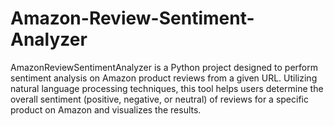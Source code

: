 # Amazon-Review-Sentiment-Analyzer
AmazonReviewSentimentAnalyzer is a Python project designed to perform sentiment analysis on Amazon product reviews from a given URL. Utilizing natural language processing techniques, this tool helps users determine the overall sentiment (positive, negative, or neutral) of reviews for a specific product on Amazon and visualizes the results.
